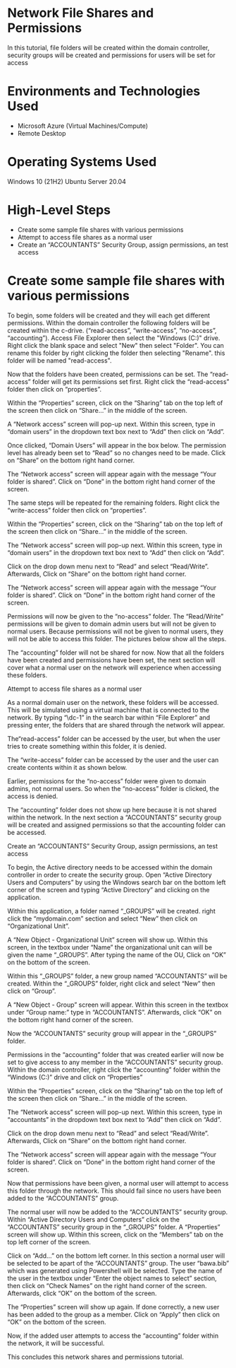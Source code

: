 

<h1>Network File Shares and Permissions</h1> 
In this tutorial, file folders will be created within the domain controller, security groups will be created and permissions for users will be set for access

<h1>Environments and Technologies Used</h1>

- Microsoft Azure (Virtual Machines/Compute)
- Remote Desktop

<h1>Operating Systems Used</h1>

Windows 10 (21H2)
Ubuntu Server 20.04
<h1>High-Level Steps</h1> 

- Create some sample file shares with various permissions
- Attempt to access file shares as a normal user
- Create an “ACCOUNTANTS” Security Group, assign permissions, an test access


<h1>Create some sample file shares with various permissions</h1>

To begin, some folders will be created and they will each get different permissions. Within the domain controller the following folders will be created within the c-drive.  (“read-access”, “write-access”, “no-access”, “accounting”). Access File Explorer then select the "Windows (C:)" drive. Right click the blank space and select "New" then select "Folder". You can rename this folder by right clicking the folder then selecting "Rename". this folder will be named "read-access".  




















Now that the folders have been created, permissions can be set. The “read-access” folder will get its permissions set first. Right click the “read-access” folder then click on “properties”. 



















Within the “Properties” screen, click on the “Sharing” tab on the top left of the screen then click on “Share…” in the middle of the screen. 




















A “Network access” screen will pop-up next. Within this screen,  type in “domain users” in the dropdown text box next to “Add” then click on “Add”.




















Once clicked, “Domain Users” will appear in the box below. The permission level has already been set to “Read” so no changes need to be made. Click on “Share” on the bottom right hand corner.





















The “Network access” screen will appear again with the message “Your folder is shared”. Click on “Done” in the bottom right hand corner of the screen. 


















The same steps will be repeated for the remaining folders. Right click the “write-access” folder then click on “properties”. 





















Within the “Properties” screen, click on the “Sharing” tab on the top left of the screen then click on “Share…” in the middle of the screen. 


















The “Network access” screen will pop-up next. Within this screen,  type in “domain users” in the dropdown text box next to “Add” then click on “Add”.












































Click on the drop down menu next to “Read” and select “Read/Write”. Afterwards, Click on “Share” on the bottom right hand corner.








































The “Network access” screen will appear again with the message “Your folder is shared”. Click on “Done” in the bottom right hand corner of the screen. 





















Permissions will now be given to the “no-access” folder. The “Read/Write” permissions will be given to domain admin users but will not be given to normal users. Because permissions will not be given to normal users, they will not be able to access this folder. The pictures below show all the steps. 











































































































The “accounting” folder will not be shared for now. Now that all the folders have been created and permissions have been set, the next section will cover what a normal user on the network will experience when accessing these folders. 

Attempt to access file shares as a normal user

As a normal domain user on the network, these folders will be accessed. This will be simulated using a virtual machine that is connected to the network. By typing “\\dc-1” in the search bar within “File Explorer” and pressing enter, the folders that are shared through the network will appear. 


































The“read-access” folder can be accessed by the user, but when the user tries to create something within this folder, it is denied. 

























The “write-access” folder can be accessed by the user and the user can create contents within it as shown below.








































Earlier, permissions for the “no-access” folder were given to domain admins, not normal users. So when the “no-access” folder is clicked, the access is denied. 










































The “accounting” folder does not show up here because it is not shared within the network.  In the next section a “ACCOUNTANTS” security group will be created and assigned permissions so that the accounting folder can be accessed. 

Create an “ACCOUNTANTS” Security Group, assign permissions, an test access

To begin, the Active directory needs to be accessed within the domain controller in order to create the security group. Open “Active Directory Users and Computers” by using the Windows search bar on the bottom left corner of the screen and typing “Active Directory” and clicking on the application.  

































Within this application, a folder named “_GROUPS” will be created. right click the “mydomain.com” section and select “New” then click on “Organizational Unit”. 









































A “New Object - Organizational Unit” screen will show up. Within this screen, in the textbox under “Name” the organizational unit can will be given the name “_GROUPS”. After typing the name of the OU, Click on “OK” on the bottom of the screen. 








































Within this “_GROUPS” folder, a new group named “ACCOUNTANTS” will be created. Within the “_GROUPS” folder, right click and select “New” then click on “Group”.





















A “New Object - Group” screen will appear. Within this screen in the textbox under “Group name:” type in “ACCOUNTANTS”. Afterwards, click “OK” on the bottom right hand corner of the screen. 


















Now the “ACCOUNTANTS” security group will appear in the “_GROUPS” folder. 




















Permissions in the “accounting” folder that was created earlier will now be set to give access to any member in the “ACCOUNTANTS” security group. Within the domain controller, right click the “accounting” folder within the “Windows (C:)” drive and click on “Properties”



















Within the “Properties” screen, click on the “Sharing” tab on the top left of the screen then click on “Share…” in the middle of the screen. 










































The “Network access” screen will pop-up next. Within this screen,  type in “accountants” in the dropdown text box next to “Add” then click on “Add”.





















Click on the drop down menu next to “Read” and select “Read/Write”. Afterwards, Click on “Share” on the bottom right hand corner.



















The “Network access” screen will appear again with the message “Your folder is shared”. Click on “Done” in the bottom right hand corner of the screen. 






















Now that permissions have been given, a normal user will attempt to access this folder through the network. This should fail since no users have been added to the “ACCOUNTANTS” group. 


















The normal user will now be added to the “ACCOUNTANTS” security group. Within “Active Directory Users and Computers” click on the “ACCOUNTANTS” security group in the “_GROUPS” folder. A “Properties” screen will show up. Within this screen, click on the 
“Members” tab on the top left corner of the screen. 









































Click on “Add…” on the bottom left corner. In this section a normal user will be selected to be apart of the “ACCOUNTANTS” group. The user “bawa.bib” which was generated using Powershell will be selected. Type the name of the user in the textbox under “Enter the object names to select” section, then click on “Check Names” on the right hand corner of the screen. Afterwards, click “OK” on the bottom of the screen. 

	




































The “Properties” screen will show up again. If done correctly, a new user has been added to the group as a member. Click on “Apply” then click on “OK” on the bottom of the screen. 










































Now, if the added user attempts to access the “accounting” folder within the network, it will be successful. 























This concludes this network shares and permissions tutorial. 						
